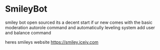 # SmileyBot
smiley bot  open sourced its a decent start if ur new  comes with the basic moderation autorole command and automaticully leveling system add user and balance command 

heres smileys website https://smiley.iceiy.com
